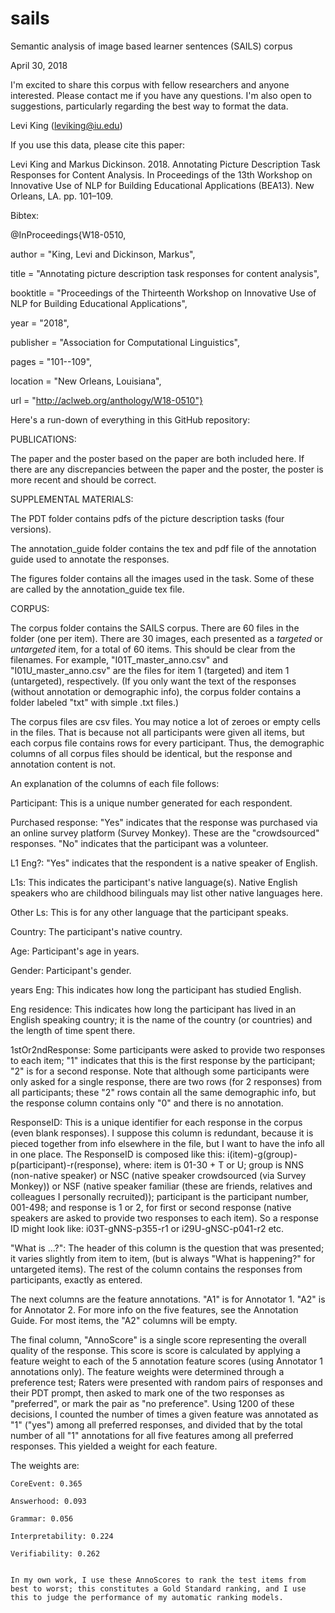 # sails

Semantic analysis of image based learner sentences (SAILS) corpus

April 30, 2018

I'm excited to share this corpus with fellow researchers and anyone interested. Please contact me if you have any questions. I'm also open to suggestions, particularly regarding the best way to format the data.

Levi King (leviking@iu.edu) 

If you use this data, please cite this paper:

Levi King and Markus Dickinson. 2018. Annotating Picture Description TaskResponses for Content Analysis. In Proceedings of the 13th Workshop on InnovativeUse of NLP for Building Educational Applications (BEA13). New Orleans, LA. pp.101–109.

Bibtex:

@InProceedings{W18-0510,

  author = 	"King, Levi and Dickinson, Markus",

  title = 	"Annotating picture description task responses for content analysis",

  booktitle = 	"Proceedings of the Thirteenth Workshop on Innovative Use of NLP for Building Educational Applications",

  year = 	"2018",

  publisher = 	"Association for Computational Linguistics",

  pages = 	"101--109",

  location = 	"New Orleans, Louisiana",

  url = 	"http://aclweb.org/anthology/W18-0510"}


Here's a run-down of everything in this GitHub repository:

PUBLICATIONS:

The paper and the poster based on the paper are both included here. If there are any discrepancies between the paper and the poster, the poster is more recent and should be correct.


SUPPLEMENTAL MATERIALS:

The PDT folder contains pdfs of the picture description tasks (four versions).

The annotation_guide folder contains the tex and pdf file of the annotation guide used to annotate the responses.

The figures folder contains all the images used in the task. Some of these are called by the annotation_guide tex file.



CORPUS:

The corpus folder contains the SAILS corpus. There are 60 files in the folder (one per item). There are 30 images, each presented as a *targeted* or *untargeted* item, for a total of 60 items. This should be clear from the filenames. For example, "I01T_master_anno.csv" and "I01U_master_anno.csv" are the files for item 1 (targeted) and item 1 (untargeted), respectively. (If you only want the text of the responses (without annotation or demographic info), the corpus folder contains a folder labeled "txt" with simple .txt files.)

The corpus files are csv files. You may notice a lot of zeroes or empty cells in the files. That is because not all participants were given all items, but each corpus file contains rows for every participant. Thus, the demographic columns of all corpus files should be identical, but the response and annotation content is not.

An explanation of the columns of each file follows:

Participant: This is a unique number generated for each respondent.

Purchased response: "Yes" indicates that the response was purchased via an online survey platform (Survey Monkey). These are the "crowdsourced" responses. "No" indicates that the participant was a volunteer.

L1 Eng?: "Yes" indicates that the respondent is a native speaker of English.

L1s: This indicates the participant's native language(s). Native English speakers who are childhood bilinguals may list other native languages here.

Other Ls: This is for any other language that the participant speaks.

Country: The participant's native country.

Age: Participant's age in years.

Gender: Participant's gender. 

years Eng: This indicates how long the participant has studied English.

Eng residence: This indicates how long the participant has lived in an English speaking country; it is the name of the country (or countries) and the length of time spent there.

1stOr2ndResponse: Some participants were asked to provide two responses to each item; "1" indicates that this is the first response by the participant; "2" is for a second response. Note that although some participants were only asked for a single response, there are two rows (for 2 responses) from all participants; these "2" rows contain all the same demographic info, but the response column contains only "0" and there is no annotation.

ResponseID: This is a unique identifier for each response in the corpus (even blank responses). I suppose this column is redundant, because it is pieced together from info elsewhere in the file, but I want to have the info all in one place. The ResponseID is composed like this: i(item)-g(group)-p(participant)-r(response), where: item is 01-30 + T or U; group is NNS (non-native speaker) or NSC (native speaker crowdsourced (via Survey Monkey)) or NSF (native speaker familiar (these are friends, relatives and colleagues I personally recruited)); participant is the participant number, 001-498; and response is 1 or 2, for first or second response (native speakers are asked to provide two responses to each item). So a response ID might look like: i03T-gNNS-p355-r1 or i29U-gNSC-p041-r2 etc.

"What is ...?": The header of this column is the question that was presented; it varies slightly from item to item, (but is always "What is happening?" for untargeted items). The rest of the column contains the responses from participants, exactly as entered.

The next columns are the feature annotations. "A1" is for Annotator 1. "A2" is for Annotator 2. For more info on the five features, see the Annotation Guide. For most items, the "A2" columns will be empty.

 The final column, "AnnoScore" is a single score representing the overall quality of the response. This score is score is calculated by applying a feature weight to each of the 5 annotation feature scores (using Annotator 1 annotations only). The feature weights were determined through a preference test; Raters were presented with random pairs of responses and their PDT prompt, then asked to mark one of the two responses as "preferred", or mark the pair as "no preference". Using 1200 of these decisions, I counted the number of times a given feature was annotated as "1" ("yes") among all preferred responses, and divided that by the total number of all "1" annotations for all five features among all preferred responses. This yielded a weight for each feature.
	
 The weights are:
 
	CoreEvent: 0.365
 
	Answerhood: 0.093
 
	Grammar: 0.056
 
	Interpretability: 0.224
 
	Verifiability: 0.262
 
	
	In my own work, I use these AnnoScores to rank the test items from best to worst; this constitutes a Gold Standard ranking, and I use this to judge the performance of my automatic ranking models.
